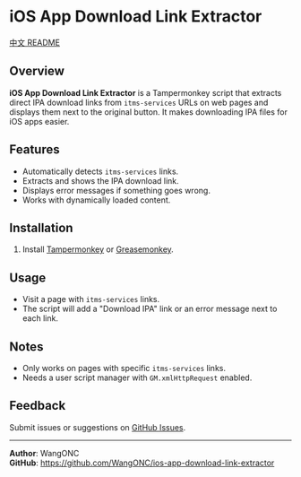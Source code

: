 # iOS App Download Link Extractor

[中文 README](https://github.com/WangONC/ios-app-download-link-extractor/blob/main/README-zh.md)

## Overview
**iOS App Download Link Extractor** is a Tampermonkey script that extracts direct IPA download links from `itms-services` URLs on web pages and displays them next to the original button. It makes downloading IPA files for iOS apps easier.

## Features
- Automatically detects `itms-services` links.
- Extracts and shows the IPA download link.
- Displays error messages if something goes wrong.
- Works with dynamically loaded content.

## Installation
1. Install [Tampermonkey](https://www.tampermonkey.net/) or [Greasemonkey](https://addons.mozilla.org/en-US/firefox/addon/greasemonkey/).

## Usage
- Visit a page with `itms-services` links.
- The script will add a "Download IPA" link or an error message next to each link.

## Notes
- Only works on pages with specific `itms-services` links.
- Needs a user script manager with `GM.xmlHttpRequest` enabled.

## Feedback
Submit issues or suggestions on [GitHub Issues](https://github.com/WangONC/ios-app-download-link-extractor/issues).

---

**Author**: WangONC  
**GitHub**: https://github.com/WangONC/ios-app-download-link-extractor
